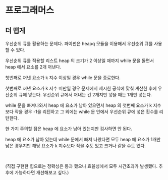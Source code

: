 # 프로그래머스

## 더 맵게

우선순위 큐를 활용하는 문제다. 파이썬은 heapq 모듈을 이용해서 우선순위 큐를 사용할 수 있다.

우선순위 큐를 적용할 리스트 heap 의 크기가 2 이상일 때까지 while 문을 돌면서 heap 에서 요소를 2개 꺼낸다. 

첫번째로 꺼낸 요소가 k 지수 이상일 경우 while 문을 종료한다.

첫번째로 꺼낸 요소가 k 지수 미만일 경우 문제에서 제시한 공식에 맞춰 계산한 후에 우선순위 큐에 넣는다. 우선순위 큐에서 꺼내는 건 2개지만 넣을 때는 1개만 넣는다.

while 문을 빠져나와서 heap 에 요소가 남아 있으면서 heap 의 첫번째 요소가 k 지수보다 작을 경우 -1을 리턴하고 그 외에는 while 문 안에서 우선순위 큐에 넣은 횟수를 리턴한다.

한 가지 주의할 점은 heap 에 요소가 남아 있는지만 검사하면 안 된다. 

heap 에 요소가 남아 있는데 while 문에서 빠져 나왔다면 모두 heap 에 요소가 1개만 남은 경우지만 해당 요소가 k 지수보다 작을 수도 있고 크거나 같을 수도 있다.

<br>

(직접 구현한 힙으로는 정확성은 통과 했으나 효율성에서 모두 시간초과가 발생했다. 추후에 가능하다면 개선해보고 싶다.)





